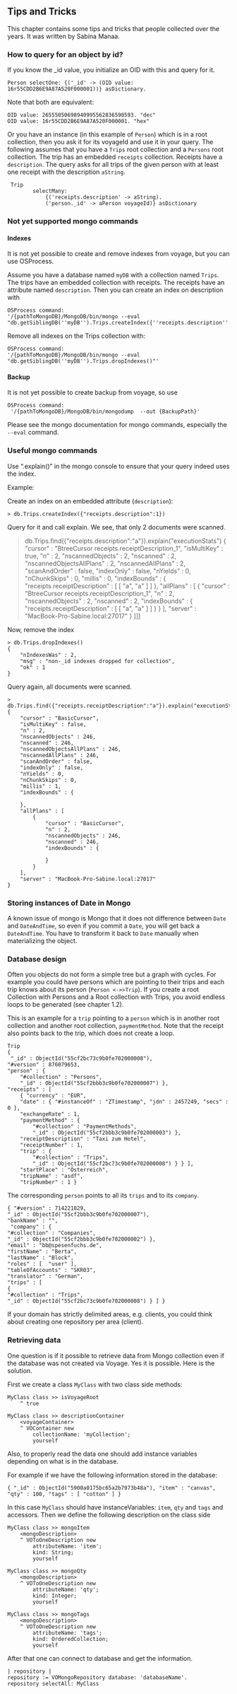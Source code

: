 ## Tips and TricksThis chapter contains some tips and tricks that people collected over the years. It was written by Sabina Manaa.### How to query for an object by id?    If you know the \_id value, you initialize an OID with this and query for it.```Person selectOne: {('_id' -> (OID value: 16r55CDD2B6E9A87A520F000001))} asDictionary.```Note that both are equivalent:```OID value: 26555050698940995562836590593. "dec"
OID value: 16r55CDD2B6E9A87A520F000001. "hex"```Or you have an instance \(in this example of `Person`\) which is in a root collection, then you ask it for its voyageId and use it in your query. The following assumes that you have a `Trips` root collection and a `Persons` root collection. The trip has an embedded `receipts` collection. Receipts have a `description`.  The query asks for all trips of the given person with at least one receipt with the description `aString`.``` Trip
		selectMany:
			{('receipts.description' -> aString).
			('person._id' -> aPerson voyageId)} asDictionary```### Not yet supported mongo commands#### IndexesIt is not yet possible to create and remove indexes from voyage, but you can use OSProcess.Assume you have a database named `myDB` with a collection named `Trips`. The trips have an embedded collection with receipts. The receipts have an attribute named `description`.Then you can create an index on description with```OSProcess command:
'/{pathToMongoDB}/MongoDB/bin/mongo --eval "db.getSiblingDB(''myDB'').Trips.createIndex({''receipts.description'':1})"'```Remove all indexes on the Trips collection with:```OSProcess command:
'/{pathToMongoDB}/MongoDB/bin/mongo --eval "db.getSiblingDB(''myDB'').Trips.dropIndexes()"'```#### BackupIt is not yet possible to create backup from voyage, so use ```OSProcess command:
 '/{pathToMongoDB}/MongoDB/bin/mongodump  --out {BackupPath}'```Please see the mongo documentation for mongo commands, especially the `--eval` command.### Useful mongo commandsUse “.explain\(\)” in the mongo console to ensure that your query indeed uses the index.Example:Create an index on an embedded attribute \(`description`\):```> db.Trips.createIndex({"receipts.description":1})```Query for it and call explain. We see, that only 2 documents were scanned.> db.Trips.find\({"receipts.description":"a"}\).explain\("executionStats"\)\{	"cursor" : "BtreeCursor receipts.receiptDescription\_1",	"isMultiKey" : true,	"n" : 2,	"nscannedObjects" : 2,	"nscanned" : 2,	"nscannedObjectsAllPlans" : 2,	"nscannedAllPlans" : 2,	"scanAndOrder" : false,	"indexOnly" : false,	"nYields" : 0,	"nChunkSkips" : 0,	"millis" : 0,	"indexBounds" : \{		"receipts.receiptDescription" : \[			\[				"a",				"a"			\]		\]	},	"allPlans" : \[		\{			"cursor" : "BtreeCursor receipts.receiptDescription\_1",			"n" : 2,			"nscannedObjects" : 2,			"nscanned" : 2,			"indexBounds" : \{				"receipts.receiptDescription" : \[					\[						"a",						"a"					\]				\]			\}		\}	\],	"server" : "MacBook-Pro-Sabine.local:27017"\}\]\]\]Now, remove the index```> db.Trips.dropIndexes()
{
	"nIndexesWas" : 2,
	"msg" : "non-_id indexes dropped for collection",
	"ok" : 1
}```Query again, all documents were scanned.```> db.Trips.find({"receipts.receiptDescription":"a"}).explain("executionStats")
{
	"cursor" : "BasicCursor",
	"isMultiKey" : false,
	"n" : 2,
	"nscannedObjects" : 246,
	"nscanned" : 246,
	"nscannedObjectsAllPlans" : 246,
	"nscannedAllPlans" : 246,
	"scanAndOrder" : false,
	"indexOnly" : false,
	"nYields" : 0,
	"nChunkSkips" : 0,
	"millis" : 1,
	"indexBounds" : {
		
	},
	"allPlans" : [
		{
			"cursor" : "BasicCursor",
			"n" : 2,
			"nscannedObjects" : 246,
			"nscanned" : 246,
			"indexBounds" : {
				
			}
		}
	],
	"server" : "MacBook-Pro-Sabine.local:27017"
}```### Storing instances of Date in MongoA known issue of mongo is Mongo that it does not difference between `Date` and `DateAndTime`, so even if you commit a `Date`, you will get back a `DateAndTime`. You have to transform it back to `Date` manually when materializing the object.### Database designOften you objects do not form a simple tree but a graph with cycles. For example you could have persons which are pointing to their trips and each trip knows about its person \(`Person <->>Trip`\). If you create a root Collection with Persons and a Root collection with Trips, you avoid endless loops to be generated \(see chapter 1.2\).This is an example for a `trip` pointing to a `person` which is in another root collection and another root collection, `paymentMethod`. Note that the receipt also points back to the trip, which does not create a loop.```Trip
{
 "_id" : ObjectId("55cf2bc73c9b0fe702000008"), 
"#version" : 876079653, 
"person" : { 
	"#collection" : "Persons", 
	"_id" : ObjectId("55cf2bbb3c9b0fe702000007") }, 
"receipts" : [ 	
	{ "currency" : "EUR", 	
	"date" : { "#instanceOf" : "ZTimestamp", "jdn" : 2457249, "secs" : 0 }, 	
	"exchangeRate" : 1, 	
	"paymentMethod" : {
		"#collection" : "PaymentMethods", 	
		"_id" : ObjectId("55cf2bbb3c9b0fe702000003") }, 
	"receiptDescription" : "Taxi zum Hotel", 	
	"receiptNumber" : 1, 	
	"trip" : { 
		"#collection" : "Trips", 	
		"_id" : ObjectId("55cf2bc73c9b0fe702000008") } } ], 
	"startPlace" : "Österreich",    
	"tripName" : "asdf", 
	"tripNumber" : 1 }```The corresponding `person` points to all its `trips` and to its `company`.```{ "#version" : 714221829, 
"_id" : ObjectId("55cf2bbb3c9b0fe702000007"), 
"bankName" : "",
 "company" : { 
"#collection" : "Companies", 
"_id" : ObjectId("55cf2bbb3c9b0fe702000002") },
"email" : "bb@spesenfuchs.de", 
"firstName" : "Berta",
"lastName" : "Block",  
"roles" : [  "user" ], 
"tableOfAccounts" : "SKR03", 
"translator" : "German", 
"trips" : [ 	
{
"#collection" : "Trips", 	
"_id" : ObjectId("55cf2bc73c9b0fe702000008") } ] }```If your domain has strictly delimited areas, e.g. clients, you could think about creating one repository per area \(client\). ### Retrieving data One question is if it possible to  retrieve data from Mongo collection even if the database was not created via Voyage.Yes it is possible. Here is the solution.First we create a class `MyClass` with two class side methods:```MyClass class >> isVoyageRoot
	^ true``````MyClass class >> descriptionContainer
    <voyageContainer>
    ^ VOContainer new
        collectionName: 'myCollection';
        yourself```	Also, to properly read the data one should add instance variables depending on what is in the database. For example if we have the following information stored in the database: ```{ "_id" : ObjectId("5900a0175bc65a2b7973b48a"), "item" : "canvas", "qty" : 100, "tags" : [ "cotton" ] }```In this case `MyClass` should have instanceVariables: `item`, `qty` and `tags` and accessors.Then we define the following description on the class side```MyClass class >> mongoItem
	<mongoDescription>
	^ VOToOneDescription new
		attributeName: 'item';
		kind: String;
		yourself``````MyClass class >> mongoQty
	<mongoDescription>
	^ VOToOneDescription new
		attributeName: 'qty';
		kind: Integer;
		yourself``````MyClass class >> mongoTags
	<mongoDescription>
	^ VOToOneDescription new
		attributeName: 'tags';
		kind: OrderedCollection;
		yourself```	After that one can connect to database and get the information.```| repository | 
repository := VOMongoRepository database: 'databaseName'.
repository selectAll: MyClass```